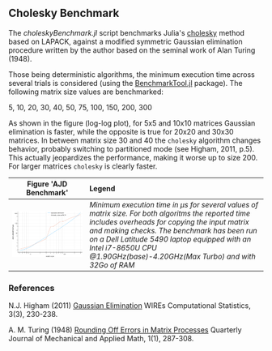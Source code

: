 ## Cholesky Benchmark

The *choleskyBenchmark.jl* script benchmarks Julia's [cholesky](https://docs.julialang.org/en/v1/stdlib/LinearAlgebra/#LinearAlgebra.cholesky) method based on LAPACK, against a modified symmetric Gaussian elimination procedure written by the author
based on the seminal work of Alan Turing (1948).

Those being deterministic algorithms, the minimum execution time
across several trials is considered (using the [BenchmarkTool.jl](https://github.com/JuliaCI/BenchmarkTools.jl) package).
The following matrix size values are benchmarked:

5, 10, 20, 30, 40, 50, 75, 100, 150, 200, 300

As shown in the figure (log-log plot), for 5x5 and 10x10 matrices Gaussian elimination is faster, while the opposite
is true for 20x20 and 30x30 matrices.
In between matrix size 30 and 40 the `cholesky`
algorithm changes behavior, probably switching to partitioned mode (see Higham, 2011, p.5). This actually jeopardizes the performance, making it worse up to size 200. For larger matrices `cholesky` is clearly faster.

| Figure 'AJD Benchmark'  |  Legend                |
|:-----------------------:|:-----------------------|
| ![](Figure1.png) | *Minimum execution time in μs for several values of matrix size. For both algoritms the reported time includes overheads for copying the input matrix and making checks. The benchmark has been run on a Dell Latitude 5490 laptop equipped with an Intel i7-8650U CPU @1.90GHz(base)-4.20GHz(Max Turbo) and with 32Go of RAM*  |

### References

N.J. Higham (2011)
[Gaussian Elimination](http://eprints.maths.manchester.ac.uk/1579/1/lu5a.pdf)
WIREs Computational Statistics, 3(3), 230-238.

A. M. Turing (1948)
[Rounding Off Errors in Matrix Processes](shorturl.at/imGVX)
Quarterly Journal of Mechanical and Applied Math, 1(1), 287-308.
